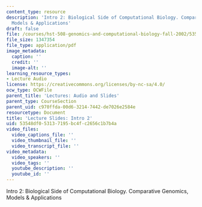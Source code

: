 ```yaml
---
content_type: resource
description: 'Intro 2: Biological Side of Computational Biology. Comparative Genomics,
  Models & Applications'
draft: false
file: /courses/hst-508-genomics-and-computational-biology-fall-2002/53548df053137195bc4fc2656c1b7b4a_02bsep24i2.pdf
file_size: 1347354
file_type: application/pdf
image_metadata:
  caption: ''
  credit: ''
  image-alt: ''
learning_resource_types:
- Lecture Audio
license: https://creativecommons.org/licenses/by-nc-sa/4.0/
ocw_type: OCWFile
parent_title: 'Lectures: Audio and Slides'
parent_type: CourseSection
parent_uid: c970ffda-00d6-3214-7442-de7026e2584e
resourcetype: Document
title: 'Lecture Slides: Intro 2'
uid: 53548df0-5313-7195-bc4f-c2656c1b7b4a
video_files:
  video_captions_file: ''
  video_thumbnail_file: ''
  video_transcript_file: ''
video_metadata:
  video_speakers: ''
  video_tags: ''
  youtube_description: ''
  youtube_id: ''
---
```

Intro 2: Biological Side of Computational Biology. Comparative Genomics, Models & Applications